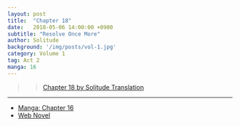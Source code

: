 ```yaml
---
layout: post
title:  "Chapter 18"
date:   2018-05-06 14:00:00 +0900
subtitle: "Resolve Once More"
author: Solitude
background: '/img/posts/vol-1.jpg'
category: Volume 1
tag: Act 2
manga: 16
---
```


>> [Chapter 18 by Solitude Translation](https://solitudetranslation.wordpress.com/2020/05/21/shi-ni-modori-subete-wo-sukuu-tame-ni-saikyou-he-to-itaru-chapter-18-determine-again/)

----

- [Manga: Chapter 16][manga-link]
- [Web Novel][novel-link]

[manga-link]: https://mangadex.org/title/41744/shi-ni-modori-subete-wo-sukuu-tame-ni-saikyou-he-to-itaru
[novel-link]: https://ncode.syosetu.com/n0569es/18/